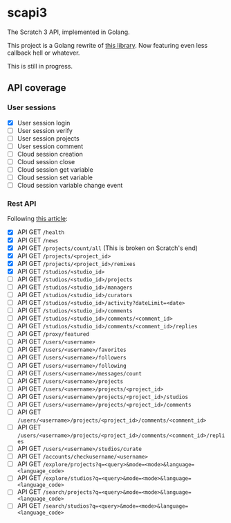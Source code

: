 # scapi3

The Scratch 3 API, implemented in Golang.

This project is a Golang rewrite of
[this library](https://github.com/ErrorGamer2000/scratch3-api). Now featuring
even less callback hell or whatever.

This is still in progress.

## API coverage

### User sessions

- [x] User session login
- [ ] User session verify
- [ ] User session projects
- [ ] User session comment
- [ ] Cloud session creation
- [ ] Cloud session close
- [ ] Cloud session get variable
- [ ] Cloud session set variable
- [ ] Cloud session variable change event

### Rest API

Following [this article](https://en.scratch-wiki.info/wiki/Scratch_API):

- [x] API GET `/health`
- [x] API GET `/news`
- [X] API GET `/projects/count/all` (This is broken on Scratch's end)
- [X] API GET `/projects/<project_id>`
- [X] API GET `/projects/<project_id>/remixes`
- [X] API GET `/studios/<studio_id>`
- [ ] API GET `/studios/<studio_id>/projects`
- [ ] API GET `/studios/<studio_id>/managers`
- [ ] API GET `/studios/<studio_id>/curators`
- [ ] API GET `/studios/<studio_id>/activity?dateLimit=<date>`
- [ ] API GET `/studios/<studio_id>/comments`
- [ ] API GET `/studios/<studio_id>/comments/<comment_id>`
- [ ] API GET `/studios/<studio_id>/comments/<comment_id>/replies`
- [ ] API GET `/proxy/featured`
- [ ] API GET `/users/<username>`
- [ ] API GET `/users/<username>/favorites`
- [ ] API GET `/users/<username>/followers`
- [ ] API GET `/users/<username>/following`
- [ ] API GET `/users/<username>/messages/count`
- [ ] API GET `/users/<username>/projects`
- [ ] API GET `/users/<username>/projects/<project_id>`
- [ ] API GET `/users/<username>/projects/<project_id>/studios`
- [ ] API GET `/users/<username>/projects/<project_id>/comments`
- [ ] API GET `/users/<username>/projects/<project_id>/comments/<comment_id>`
- [ ] API GET `/users/<username>/projects/<project_id>/comments/<comment_id>/replies`
- [ ] API GET `/users/<username>/studios/curate`
- [ ] API GET `/accounts/checkusername/<username>`
- [ ] API GET `/explore/projects?q=<query>&mode=<mode>&language=<language_code>`
- [ ] API GET `/explore/studios?q=<query>&mode=<mode>&language=<language_code>`
- [ ] API GET `/search/projects?q=<query>&mode=<mode>&language=<language_code>`
- [ ] API GET `/search/studios?q=<query>&mode=<mode>&language=<language_code>`
